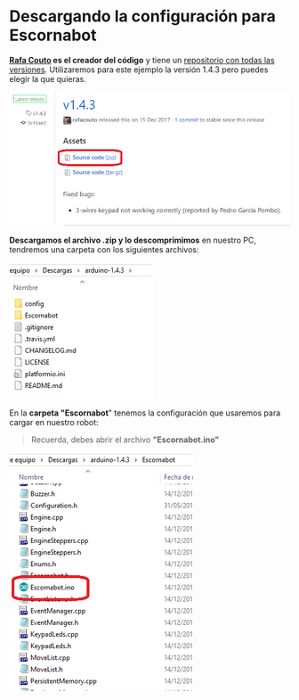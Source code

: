 # Descargando la configuración para Escornabot

**[Rafa Couto](https://twitter.com/caligari_pub) es el creador del código** y tiene un [repositorio con todas las versiones](https://github.com/escornabot/arduino/releases). Utilizaremos para este ejemplo la versión 1.4.3 pero puedes elegir la que quieras.

![](/assets/08-rafa-couto-escornabot.png)

**Descargamos el archivo .zip y lo descomprimimos** en nuestro PC, tendremos una carpeta con los siguientes archivos:

![](/assets/09-V143.png)

En la **carpeta "Escornabot**" tenemos la configuración que usaremos para cargar en nuestro robot:

>Recuerda, debes abrir el archivo **"Escornabot.ino"**

![](/assets/12-EscornabotDIY.png)










